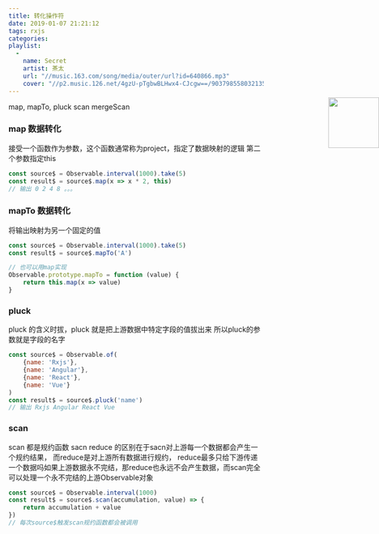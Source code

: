 ```yaml
---
title: 转化操作符
date: 2019-01-07 21:21:12
tags: rxjs
categories: 
playlist:
  -
    name: Secret
    artist: 茶太
    url: "//music.163.com/song/media/outer/url?id=640866.mp3"
    cover: "//p2.music.126.net/4gzU-pTgbwBLHwx4-CJcgw==/903798558032135.jpg?param=90y90"
---
```


<img src="//p2.music.126.net/4gzU-pTgbwBLHwx4-CJcgw==/903798558032135.jpg?param=90y90" width = "100" height = "100" div align=right style="position: absolute; right: 0; margin-top: -10px;" />
map, mapTo, pluck
scan mergeScan

<!-- more -->

### map 数据转化
接受一个函数作为参数，这个函数通常称为project，指定了数据映射的逻辑
第二个参数指定this
```js
const source$ = Observable.interval(1000).take(5)
const result$ = source$.map(x => x * 2, this)
// 输出 0 2 4 8 。。。
```

### mapTo 数据转化
将输出映射为另一个固定的值
```js
const source$ = Observable.interval(1000).take(5)
const result$ = source$.mapTo('A')

// 也可以用map实现
Observable.prototype.mapTo = function (value) {
    return this.map(x => value)
}
```

### pluck
pluck 的含义时拔，pluck 就是把上游数据中特定字段的值拔出来
所以pluck的参数就是字段的名字
```js
const source$ = Observable.of(
    {name: 'Rxjs'},
    {name: 'Angular'},
    {name: 'React'},
    {name: 'Vue'}
)
const result$ = source$.pluck('name')
// 输出 Rxjs Angular React Vue
```

### scan
scan 都是规约函数
sacn reduce 的区别在于sacn对上游每一个数据都会产生一个规约结果，
而reduce是对上游所有数据进行规约，
reduce最多只给下游传递一个数据吗如果上游数据永不完结，那reduce也永远不会产生数据，而scan完全可以处理一个永不完结的上游Observable对象
```js
const source$ = Observable.interval(1000)
const result$ = source$.scan(accumulation, value) => {
    return accumulation + value
})
// 每次source$触发scan规约函数都会被调用
```